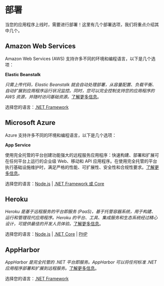 # 部署

当您的应用程序上线时，需要进行部署！这里有几个部署选项，我们将重点介绍其中几个。

## Amazon Web Services

Amazon Web Services (AWS) 支持许多不同的环境和编程语言，以下是几个选项：

**Elastic Beanstalk**

_只需上传代码，Elastic Beanstalk 就会自动处理部署，从容量配置、负载平衡、自动扩展到应用程序运行状况监控。同时，您可以完全控制支持您的应用程序的 AWS 资源，并随时访问基础资源。_[了解更多信息](https://aws.amazon.com/elasticbeanstalk/)。

选择您的语言：[.NET Framework](/zh-CN/deployment/aws/net)

## Microsoft Azure

Azure 支持许多不同的环境和编程语言，以下是几个选项：

**App Service**

使用完全托管的平台创建功能强大的远程服务应用程序：快速构建、部署和扩展可在任何平台上运行的企业级 Web、移动和 API 应用程序。在使用完全托管的平台执行基础设施维护时，满足严格的性能、可扩展性、安全性和合规性要求。[了解更多信息](https://azure.microsoft.com/en-us/services/app-service/)。

选择您的语言：[Node.js](/zh-CN/deployment/azure/node) | [.NET Framework 或 Core](/zh-CN/deployment/azure/net)

## Heroku

_Heroku 是基于远程服务的平台即服务 (PaaS)，基于托管容器系统，用于构建、运行和管理现代应用程序。Heroku 的平台、工具、集成服务和生态系统经过精心设计，可提供最佳的开发人员体验。_[了解更多信息](https://devcenter.heroku.com/articles/git)。

选择您的语言：[Node.js](/zh-CN/deployment/heroku/nodejs) | [.NET Core](/zh-CN/deployment/heroku/netcore) | [PHP](/zh-CN/deployment/heroku/php)

## AppHarbor

_AppHarbor 是完全托管的 .NET 平台即服务。AppHarbor 可以将任何标准 .NET 应用程序部署和扩展到远程服务。_[了解更多信息](https://appharbor.com/)。

选择您的语言：[.NET Framework](https://forge.autodesk.com/blog/deploying-forge-aspnet-samples-appharbor)
